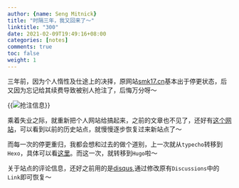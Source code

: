```yaml
---
author: {name: Seng Mitnick}
title: "时隔三年，我又回来了～"
linktitle: "300"
date: 2021-02-09T19:49:16+08:00
categories: [notes]
comments: true
toc: false
weight: 1
---
```


三年前，因为个人惰性及仕途上的决择，原网站[smk17.cn](http://web.archive.org/web/20190327223210/http://smk17.cn/)基本出于停更状态，后又因为忘记给其续费导致被别人抢注了，后悔万分呀～

<!--more-->

{{<img name="1.png" alt="抢注信息" caption="抢注信息" >}}

乘着失业之际，就重新把个人网站给搞起来，之前的文章也不见了，还好有[这个网站](http://web.archive.org/)，可以看到以前的历史站点，就慢慢逐步恢复过来新站点了～

而每一次的停更重归，我都会想和过去的做个道别，上一次就从`typecho`转移到`Hexo`，具体可以看[这里](/blog/86/)。而这一次，就转移到`Hugo`啦～

关于站点的评论信息，还好之前用的是[disqus](https://disqus.com/),通过修改原有`Discussions`中的`Link`即可恢复～
